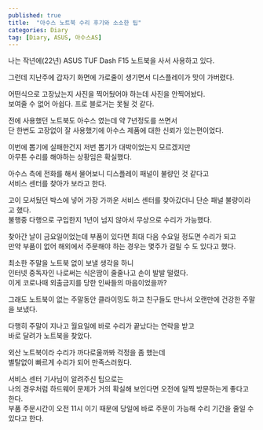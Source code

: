 ```yaml
---
published: true
title:  "아수스 노트북 수리 후기와 소소한 팁"
categories: Diary
tag: [Diary, ASUS, 아수스AS]
---
```


나는 작년에(22년) ASUS TUF Dash F15 노트북을 사서 사용하고 있다.  
  
그런데 지난주에 갑자기 화면에 가로줄이 생기면서 디스플레이가 맛이 가버렸다.  

어떤식으로 고장났는지 사진을 찍어뒀어야 하는데 사진을 안찍어놨다.  
보여줄 수 없어 아쉽다. 프로 블로거는 못될 것 같다.  

전에 사용했던 노트북도 아수스 였는데 약 7년정도를 쓰면서  
단 한번도 고장없이 잘 사용했기에 아수스 제품에 대한 신뢰가 있는편이었다.  

이번에 뽑기에 실패한건지 저번 뽑기가 대박이었는지 모르겠지만   
아무튼 수리를 해야하는 상황임은 확실했다.  

아수스 측에 전화를 해서 물어보니 디스플레이 패널이 불량인 것 같다고  
서비스 센터를 찾아가 보라고 한다.  

고이 모셔뒀던 박스에 넣어 가장 가까운 서비스 센터를 찾아갔더니 단순 패널 불량이라고 했다.  
불행중 다행으로 구입한지 1년이 넘지 않아서 무상으로 수리가 가능했다.  

찾아간 날이 금요일이었는데 부품이 있다면 최대 다음 수요일 정도면 수리가 되고  
만약 부품이 없어 해외에서 주문해야 하는 경우는 몇주가 걸릴 수 도 있다고 했다.  
  
최소한 주말을 노트북 없이 보낼 생각을 하니  
인터넷 중독자인 나로써는 식은땀이 줄줄나고 손이 발발 떨렸다.  
이게 코로나때 외출금지를 당한 인싸들의 마음이었을까?  

그래도 노트북이 없는 주말동안 클라이밍도 하고 친구들도 만나서 오랜만에 건강한 주말을 보냈다.  

다행히 주말이 지나고 월요일에 바로 수리가 끝났다는 연락을 받고  
바로 달려가 노트북을 찾았다.    

외산 노트북이라 수리가 까다로울까봐 걱정을 좀 했는데  
별탈없이 빠르게 수리가 되어 만족스러웠다.  

서비스 센터 기사님이 알려주신 팁으로는  
나의 경우처럼 하드웨어 문제가 거의 확실해 보인다면 오전에 일찍 방문하는게 좋다고 한다.  
부품 주문시간이 오전 11시 이기 때문에 당일에 바로 주문이 가능해 수리 기간을 줄일 수 있다고 한다.  


